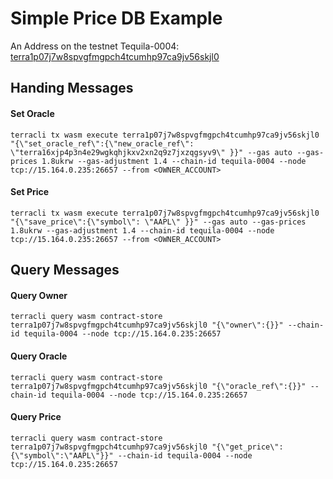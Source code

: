 # Simple Price DB Example

An Address on the testnet Tequila-0004: [terra1p07j7w8spvgfmgpch4tcumhp97ca9jv56skjl0](https://finder.terra.money/tequila-0004/address/terra1p07j7w8spvgfmgpch4tcumhp97ca9jv56skjl0)

## Handing Messages

#### Set Oracle

```=shell
terracli tx wasm execute terra1p07j7w8spvgfmgpch4tcumhp97ca9jv56skjl0 "{\"set_oracle_ref\":{\"new_oracle_ref\": \"terra16xjp4p3n4e29wgkqhjkxv2xn2q9z7jxzqgsyv9\" }}" --gas auto --gas-prices 1.8ukrw --gas-adjustment 1.4 --chain-id tequila-0004 --node tcp://15.164.0.235:26657 --from <OWNER_ACCOUNT>
```

#### Set Price

```=shell
terracli tx wasm execute terra1p07j7w8spvgfmgpch4tcumhp97ca9jv56skjl0 "{\"save_price\":{\"symbol\": \"AAPL\" }}" --gas auto --gas-prices 1.8ukrw --gas-adjustment 1.4 --chain-id tequila-0004 --node tcp://15.164.0.235:26657 --from <OWNER_ACCOUNT>
```

## Query Messages

#### Query Owner

```=shell
terracli query wasm contract-store terra1p07j7w8spvgfmgpch4tcumhp97ca9jv56skjl0 "{\"owner\":{}}" --chain-id tequila-0004 --node tcp://15.164.0.235:26657
```

#### Query Oracle

```=shell
terracli query wasm contract-store terra1p07j7w8spvgfmgpch4tcumhp97ca9jv56skjl0 "{\"oracle_ref\":{}}" --chain-id tequila-0004 --node tcp://15.164.0.235:26657
```

#### Query Price

```=shell
terracli query wasm contract-store terra1p07j7w8spvgfmgpch4tcumhp97ca9jv56skjl0 "{\"get_price\":{\"symbol\":\"AAPL\"}}" --chain-id tequila-0004 --node tcp://15.164.0.235:26657
```
